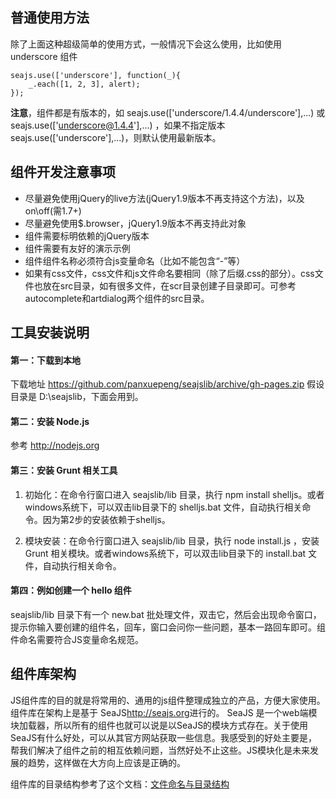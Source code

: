 <a name="usage2"></a>
## 普通使用方法

除了上面这种超级简单的使用方式，一般情况下会这么使用，比如使用 underscore 组件

	seajs.use(['underscore'], function(_){
		_.each([1, 2, 3], alert);
	});
	
**注意**，组件都是有版本的，如 seajs.use(['underscore/1.4.4/underscore'],...) 或 seajs.use(['underscore@1.4.4'],...) ，如果不指定版本seajs.use(['underscore'],...)，则默认使用最新版本。

<a name="usage3"></a>
## 组件开发注意事项

+ 尽量避免使用jQuery的live方法(jQuery1.9版本不再支持这个方法)，以及on\off(需1.7+)
+ 尽量避免使用$.browser，jQuery1.9版本不再支持此对象
+ 组件需要标明依赖的jQuery版本
+ 组件需要有友好的演示示例
+ 组件组件名称必须符合js变量命名（比如不能包含“-”等）
+ 如果有css文件，css文件和js文件命名要相同（除了后缀.css的部分）。css文件也放在src目录，如有很多文件，在scr目录创建子目录即可。可参考autocomplete和artdialog两个组件的src目录。


<a name="usage4"></a>
## 工具安装说明
 
#### 第一：下载到本地
下载地址 https://github.com/panxuepeng/seajslib/archive/gh-pages.zip 
假设目录是 D:\seajslib，下面会用到。
 
#### 第二：安装 Node.js
参考 http://nodejs.org
 
#### 第三：安装 Grunt 相关工具

1. 初始化：在命令行窗口进入 seajslib/lib 目录，执行 npm install shelljs。或者windows系统下，可以双击lib目录下的 shelljs.bat 文件，自动执行相关命令。因为第2步的安装依赖于shelljs。

2. 模块安装：在命令行窗口进入 seajslib/lib 目录，执行 node install.js ，安装 Grunt 相关模块。或者windows系统下，可以双击lib目录下的 install.bat 文件，自动执行相关命令。

 
#### 第四：例如创建一个 hello 组件
seajslib/lib 目录下有一个 new.bat 批处理文件，双击它，然后会出现命令窗口，提示你输入要创建的组件名，回车，窗口会问你一些问题，基本一路回车即可。组件命名需要符合JS变量命名规范。


<a name="usage5"></a>
## 组件库架构
JS组件库的目的就是将常用的、通用的js组件整理成独立的产品，方便大家使用。组件库在架构上是基于 SeaJS<http://seajs.org>进行的。 SeaJS 是一个web端模块加载器，所以所有的组件也就可以说是以SeaJS的模块方式存在。关于使用SeaJS有什么好处，可以从其官方网站获取一些信息。我感受到的好处主要是，帮我们解决了组件之前的相互依赖问题，当然好处不止这些。JS模块化是未来发展的趋势，这样做在大方向上应该是正确的。

组件库的目录结构参考了这个文档：[文件命名与目录结构](https://github.com/aralejs/aralejs.org/wiki/%E6%96%87%E4%BB%B6%E5%91%BD%E5%90%8D%E4%B8%8E%E7%9B%AE%E5%BD%95%E7%BB%93%E6%9E%84)